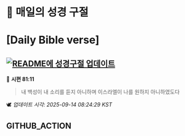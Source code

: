 # 🙏 매일의 성경 구절
# [Daily Bible verse]
## [![README에 성경구절 업데이트](https://github.com/DONGSUKA/first_test/actions/workflows/update-readme-bible.yml/badge.svg)](https://github.com/DONGSUKA/first_test/actions/workflows/update-readme-bible.yml)
<!-- START_BIBLE_VERSE -->
📖 **시편 81:11**
> 내 백성이 내 소리를 듣지 아니하며 이스라엘이 나를 원하지 아니하였도다

🕊️ _업데이트 시각: 2025-09-14 08:24:29 KST_
  <!-- END_BIBLE_VERSE -->
## GITHUB_ACTION
